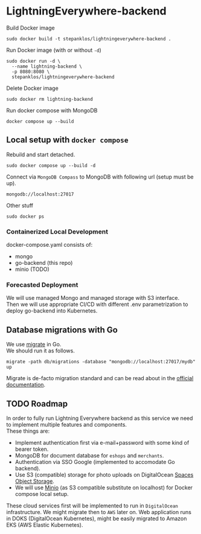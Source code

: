 # LightningEverywhere-backend
Build Docker image
```
sudo docker build -t stepanklos/lightningeverywhere-backend .
```
Run Docker image (with or without `-d`)
```
sudo docker run -d \
  --name lightning-backend \
  -p 8080:8080 \
  stepanklos/lightningeverywhere-backend
```
Delete Docker image
```
sudo docker rm lightning-backend
```

Run docker compose with MongoDB
```
docker compose up --build
```
## Local setup with `docker compose`   
Rebuild and start detached.
```
sudo docker compose up --build -d
```  
Connect via `MongoDB Compass` to MongoDB with following url (setup must be up).
```
mongodb://localhost:27017
```  
Other stuff
```
sudo docker ps
```  
### Containerized Local Development
docker-compose.yaml consists of:
- mongo
- go-backend (this repo)
- minio (TODO)
### Forecasted Deployment  
We will use managed Mongo and managed storage with S3 interface.  
Then we will use appropriate CI/CD with different .env parametrization to deploy go-backend into Kubernetes. 

## Database migrations with Go
We use [migrate](https://aur.archlinux.org/packages/migrate) in Go.  
We should run it as follows.
```
migrate -path db/migrations -database "mongodb://localhost:27017/mydb" up
```  
Migrate is de-facto migration standard and can be read about in the [official documentation](https://pkg.go.dev/github.com/golang-migrate/migrate/v4@v4.18.3#section-readme).
## TODO Roadmap
In order to fully run Lightning Everywhere backend as this service we need to implement multiple features and components.  
These things are: 
- Implement authentication first via e-mail+password with some kind of bearer token. 
- MongoDB for document database for `eshops` and `merchants`.
- Authentication via SSO Google (implemented to accomodate Go backend).
- Use S3 (compatible) storage for photo uploads on DigitalOcean [Spaces Object Storage](https://www.digitalocean.com/products/spaces).
- We will use [Minio](https://github.com/minio/minio) (as S3 compatible substitute on localhost) for Docker compose local setup.

These cloud services first will be implemented to run in `DigitalOcean` infrastructure. We might migrate then to `AWS` later on. Web application runs in DOKS (DigitalOcean Kubernetes), might be easily migrated to Amazon EKS (AWS Elastic Kubernetes).
